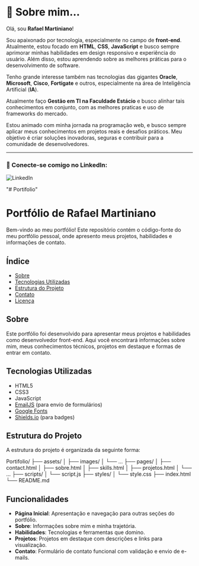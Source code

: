 # 🚀 Sobre mim...

Olá, sou **Rafael Martiniano**!

Sou apaixonado por tecnologia, especialmente no campo de **front-end**. Atualmente, estou focado em **HTML**, **CSS**, **JavaScript** e busco sempre aprimorar minhas habilidades em design responsivo e experiência do usuário. Além disso, estou aprendendo sobre as melhores práticas para o desenvolvimento de software.

Tenho grande interesse também nas tecnologias das gigantes **Oracle**, **Microsoft**,  **Cisco**, **Fortigate** e outros, especialmente na área de Inteligência Artificial (**IA**).

Atualmente faço **Gestão em TI na Faculdade Estácio** e busco alinhar tais conhecimentos em conjunto, com as melhores praticas e uso de frameworks do mercado.

Estou animado com minha jornada na programação web, e busco sempre aplicar meus conhecimentos em projetos reais e desafios práticos. Meu objetivo é criar soluções inovadoras, seguras e contribuir para a comunidade de desenvolvedores.

---

### 🔗 Conecte-se comigo no LinkedIn:

<a href="https://www.linkedin.com/in/rafael-martiniano?trk=profile-badge" target="_blank" style="text-decoration: none;">
    <img src="https://img.shields.io/badge/LinkedIn-0077B5?style=for-the-badge&logo=linkedin&logoColor=white" alt="LinkedIn">
</a>


"# Portifolio" 
# Portfólio de Rafael Martiniano

Bem-vindo ao meu portfólio! Este repositório contém o código-fonte do meu portfólio pessoal, onde apresento meus projetos, habilidades e informações de contato.

## Índice

- [Sobre](#sobre)
- [Tecnologias Utilizadas](#tecnologias-utilizadas)
- [Estrutura do Projeto](#estrutura-do-projeto)
- [Contato](#contato)
- [Licença](#licença)

## Sobre

Este portfólio foi desenvolvido para apresentar meus projetos e habilidades como desenvolvedor front-end. Aqui você encontrará informações sobre mim, meus conhecimentos técnicos, projetos em destaque e formas de entrar em contato.

## Tecnologias Utilizadas

- HTML5
- CSS3
- JavaScript
- [EmailJS](https://www.emailjs.com/) (para envio de formulários)
- [Google Fonts](https://fonts.google.com/)
- [Shields.io](https://shields.io/) (para badges)

## Estrutura do Projeto

A estrutura do projeto é organizada da seguinte forma:

Portifolio/ ├── assets/ │ ├── images/ │ └── ... ├── pages/ │ ├── contact.html │ ├── sobre.html │ ├── skills.html │ ├── projetos.html │ └── ... ├── scripts/ │ └── script.js ├── styles/ │ └── style.css ├── index.html └── README.md

## Funcionalidades

- **Página Inicial**: Apresentação e navegação para outras seções do portfólio.
- **Sobre**: Informações sobre mim e minha trajetória.
- **Habilidades**: Tecnologias e ferramentas que domino.
- **Projetos**: Projetos em destaque com descrições e links para visualização.
- **Contato**: Formulário de contato funcional com validação e envio de e-mails.

